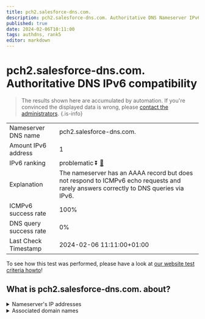 ```yaml
---
title: pch2.salesforce-dns.com.
description: pch2.salesforce-dns.com. Authoritative DNS Nameserver IPv6 compatibility
published: true
date: 2024-02-06T10:11:00
tags: authdns, rank5
editor: markdown
---
```


# pch2.salesforce-dns.com. Authoritative DNS IPv6 compatibility

> The results shown here are accumulated by automation. If you're convinced the displayed data is wrong, please [contact the administrators](/howto/chat). 
{.is-info}




|   |   |
| - | - |
| Nameserver DNS name | pch2.salesforce-dns.com.
| Amount IPv6 address | 1
| IPv6 ranking | problematic :arrow_double_down: [🔗](/howto/ranking) |
| Explanation | The nameserver has an AAAA record but does not respond to ICMPv6 echo requests and rarely answers correctly to DNS queries via IPv6. |
| ICMPv6 success rate | 100%|
| DNS query success rate | 0% |
| Last Check Timestamp | 2024-02-06 11:11:00+01:00 |

To see how this test was performed, please have a look at [our website test criteria howto](/howto/testcriteria/authdns)!


## What is pch2.salesforce-dns.com. about?




<details>
<summary>Nameserver's IP addresses</summary>

2620:171:80a::1

</details>



<details>
<summary>Associated domain names</summary>

www.salesforce.com

</details>
